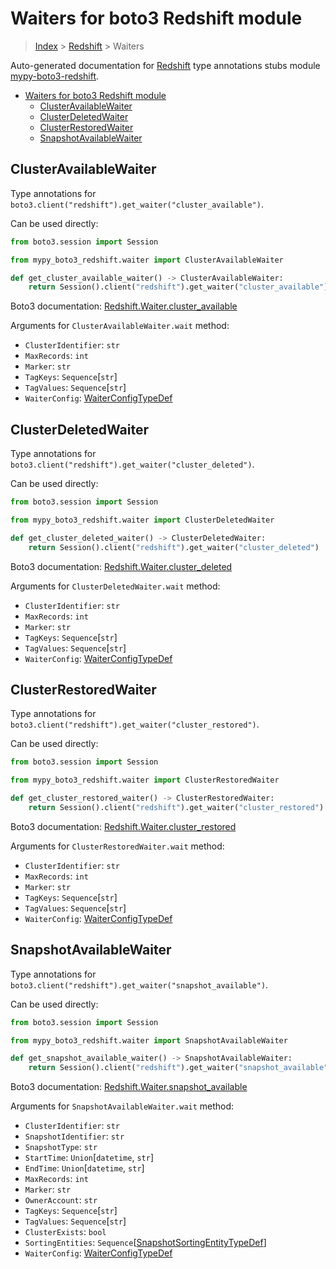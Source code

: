 <a id="waiters-for-boto3-redshift-module"></a>

# Waiters for boto3 Redshift module

> [Index](../README.md) > [Redshift](./README.md) > Waiters

Auto-generated documentation for
[Redshift](https://boto3.amazonaws.com/v1/documentation/api/latest/reference/services/redshift.html#Redshift)
type annotations stubs module
[mypy-boto3-redshift](https://pypi.org/project/mypy-boto3-redshift/).

- [Waiters for boto3 Redshift module](#waiters-for-boto3-redshift-module)
  - [ClusterAvailableWaiter](#clusteravailablewaiter)
  - [ClusterDeletedWaiter](#clusterdeletedwaiter)
  - [ClusterRestoredWaiter](#clusterrestoredwaiter)
  - [SnapshotAvailableWaiter](#snapshotavailablewaiter)

<a id="clusteravailablewaiter"></a>

## ClusterAvailableWaiter

Type annotations for
`boto3.client("redshift").get_waiter("cluster_available")`.

Can be used directly:

```python
from boto3.session import Session

from mypy_boto3_redshift.waiter import ClusterAvailableWaiter

def get_cluster_available_waiter() -> ClusterAvailableWaiter:
    return Session().client("redshift").get_waiter("cluster_available")
```

Boto3 documentation:
[Redshift.Waiter.cluster_available](https://boto3.amazonaws.com/v1/documentation/api/latest/reference/services/redshift.html#Redshift.Waiter.ClusterAvailable)

Arguments for `ClusterAvailableWaiter.wait` method:

- `ClusterIdentifier`: `str`
- `MaxRecords`: `int`
- `Marker`: `str`
- `TagKeys`: `Sequence`\[`str`\]
- `TagValues`: `Sequence`\[`str`\]
- `WaiterConfig`: [WaiterConfigTypeDef](./type_defs.md#waiterconfigtypedef)

<a id="clusterdeletedwaiter"></a>

## ClusterDeletedWaiter

Type annotations for `boto3.client("redshift").get_waiter("cluster_deleted")`.

Can be used directly:

```python
from boto3.session import Session

from mypy_boto3_redshift.waiter import ClusterDeletedWaiter

def get_cluster_deleted_waiter() -> ClusterDeletedWaiter:
    return Session().client("redshift").get_waiter("cluster_deleted")
```

Boto3 documentation:
[Redshift.Waiter.cluster_deleted](https://boto3.amazonaws.com/v1/documentation/api/latest/reference/services/redshift.html#Redshift.Waiter.ClusterDeleted)

Arguments for `ClusterDeletedWaiter.wait` method:

- `ClusterIdentifier`: `str`
- `MaxRecords`: `int`
- `Marker`: `str`
- `TagKeys`: `Sequence`\[`str`\]
- `TagValues`: `Sequence`\[`str`\]
- `WaiterConfig`: [WaiterConfigTypeDef](./type_defs.md#waiterconfigtypedef)

<a id="clusterrestoredwaiter"></a>

## ClusterRestoredWaiter

Type annotations for `boto3.client("redshift").get_waiter("cluster_restored")`.

Can be used directly:

```python
from boto3.session import Session

from mypy_boto3_redshift.waiter import ClusterRestoredWaiter

def get_cluster_restored_waiter() -> ClusterRestoredWaiter:
    return Session().client("redshift").get_waiter("cluster_restored")
```

Boto3 documentation:
[Redshift.Waiter.cluster_restored](https://boto3.amazonaws.com/v1/documentation/api/latest/reference/services/redshift.html#Redshift.Waiter.ClusterRestored)

Arguments for `ClusterRestoredWaiter.wait` method:

- `ClusterIdentifier`: `str`
- `MaxRecords`: `int`
- `Marker`: `str`
- `TagKeys`: `Sequence`\[`str`\]
- `TagValues`: `Sequence`\[`str`\]
- `WaiterConfig`: [WaiterConfigTypeDef](./type_defs.md#waiterconfigtypedef)

<a id="snapshotavailablewaiter"></a>

## SnapshotAvailableWaiter

Type annotations for
`boto3.client("redshift").get_waiter("snapshot_available")`.

Can be used directly:

```python
from boto3.session import Session

from mypy_boto3_redshift.waiter import SnapshotAvailableWaiter

def get_snapshot_available_waiter() -> SnapshotAvailableWaiter:
    return Session().client("redshift").get_waiter("snapshot_available")
```

Boto3 documentation:
[Redshift.Waiter.snapshot_available](https://boto3.amazonaws.com/v1/documentation/api/latest/reference/services/redshift.html#Redshift.Waiter.SnapshotAvailable)

Arguments for `SnapshotAvailableWaiter.wait` method:

- `ClusterIdentifier`: `str`
- `SnapshotIdentifier`: `str`
- `SnapshotType`: `str`
- `StartTime`: `Union`\[`datetime`, `str`\]
- `EndTime`: `Union`\[`datetime`, `str`\]
- `MaxRecords`: `int`
- `Marker`: `str`
- `OwnerAccount`: `str`
- `TagKeys`: `Sequence`\[`str`\]
- `TagValues`: `Sequence`\[`str`\]
- `ClusterExists`: `bool`
- `SortingEntities`:
  `Sequence`\[[SnapshotSortingEntityTypeDef](./type_defs.md#snapshotsortingentitytypedef)\]
- `WaiterConfig`: [WaiterConfigTypeDef](./type_defs.md#waiterconfigtypedef)
